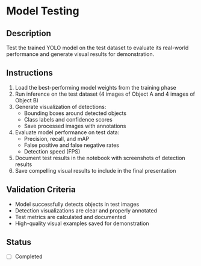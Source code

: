 # Model Testing

## Description

Test the trained YOLO model on the test dataset to evaluate its real-world performance and generate visual results for demonstration.

## Instructions

1. Load the best-performing model weights from the training phase
2. Run inference on the test dataset (4 images of Object A and 4 images of Object B)
3. Generate visualization of detections:
   - Bounding boxes around detected objects
   - Class labels and confidence scores
   - Save processed images with annotations
4. Evaluate model performance on test data:
   - Precision, recall, and mAP
   - False positive and false negative rates
   - Detection speed (FPS)
5. Document test results in the notebook with screenshots of detection results
6. Save compelling visual results to include in the final presentation

## Validation Criteria

- Model successfully detects objects in test images
- Detection visualizations are clear and properly annotated
- Test metrics are calculated and documented
- High-quality visual examples saved for demonstration

## Status

- [ ] Completed
